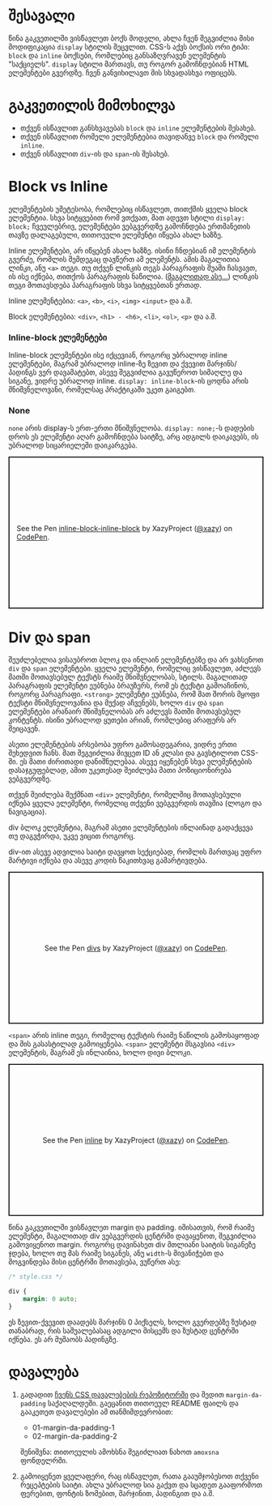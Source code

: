 # შესავალი

წინა გაკვეთილში ვისწავლეთ ბოქს მოდელი, ახლა ჩვენ შეგვიძლია მისი მოდიფიკაცია `display` სტილის შეცვლით. CSS-ს აქვს ბოქსის ორი ტიპი: `block` და `inline` ბოქსები, რომლებიც განსაზღვრავენ ელემენტის "საქციელს". `display` სტილი მართავს, თუ როგორ გამოჩნდებიან HTML ელემენტები გვერდზე. ჩვენ განვიხილავთ მის სხვადასხვა ოფიცებს.

# გაკვეთილის მიმოხილვა

- თქვენ ისწავლით განსხვავებას `block` და `inline` ელემენტების შესახებ.
- თქვენ ისწავლით რომელი ელემენტებია თავიდანვე `block` და რომელი `inline`.
- თქვენ ისწავლით `div`-ის და `span`-ის შესახებ.

# Block vs Inline

ელემენტების უმეტესობა, რომლებიც ისწავლეთ, თითქმის ყველა block ელემენტია. სხვა სიტყვებით რომ ვთქვათ, მათ ადევთ სტილი `display: block;` ჩვეულებრივ, ელემენტები ვებგვერდზე გამოჩნდება ერთმანეთის თავზე დალაგებული, თითოეული ელემენტი იწყება ახალ ხაზზე.

Inline ელემენტები, არ იწყებენ ახალ ხაზზე. ისინი ჩნდებიან იმ ელემენტის გვერძე, რომლის შემდეგაც დავწერთ ამ ელემენტს. ამის მაგალითია ლინკი, ანუ `<a>` თეგი. თუ თქვენ ლინკის თეგს პარაგრაფის შუაში ჩასვავთ, ის ისე იქნება, თითქოს პარაგრაფის ნაწილია. ([მაგალითად ასე...](https://youtu.be/pqqAfFmPUr8)) ლინკის თეგი მოთავსდება პარაგრაფის სხვა სიტყვებთან ერთად. 

Inline ელემენტებია: `<a>`, `<b>`, `<i>`, `<img>` `<input>` და ა.შ.

Block ელემენტებია: `<div>`, `<h1> - <h6>`, `<li>`, `<ol>`, `<p>` და ა.შ.

### Inline-block ელემენტები

Inline-block ელემენტები ისე იქცევიან, როგორც უბრალოდ inline ელემენტები, მაგრამ უბრალოდ inline-ზე ზევით და ქვევით მარჯინს/პადინგს ვერ დავამატებთ, ასევე შეგვიძლია გავუწეროთ სიმაღლე და სიგანე, ვიდრე უბრალოდ inline. `display: inline-block`-ის ცოდნა არის მნიშვნელოვანი, რომელსაც პრაქტიკაში უკეთ გაიგებთ.

### None

`none` არის display-ს ერთ-ერთი მნიშვნელობა. `display: none;`-ს დადების დროს ეს ელემენტი აღარ გამოჩნდება საიტზე, არც ადგილს დაიკავებს, ის უბრალოდ სიცარიელეში დაიკარგება.

<p class="codepen" data-height="300" data-theme-id="dark" data-default-tab="html,result" data-slug-hash="gOELVvJ" data-user="xazy" style="height: 300px; box-sizing: border-box; display: flex; align-items: center; justify-content: center; border: 2px solid; margin: 1em 0; padding: 1em;">
  <span>See the Pen <a href="https://codepen.io/xazy/pen/gOELVvJ">
  inline-block-inline-block</a> by XazyProject (<a href="https://codepen.io/xazy">@xazy</a>)
  on <a href="https://codepen.io">CodePen</a>.</span>
</p>
<script async src="https://cpwebassets.codepen.io/assets/embed/ei.js"></script>

# Div და span

შეუძლებელია ვისაუბროთ ბლოკ და ინლაინ ელემენტებზე და არ ვახსენოთ `div` და `span` ელემენტები. ყველა ელემენტი, რომელიც ვისწავლეთ, აძლევს მათში მოთავსებულ ტექსტს რაიმე მნიშვნელობას, სტილს. მაგალითად პარაგრაფის ელემენტი ეუბნება ბრაუზერს, რომ ეს ტექსტი გამოაჩინოს, როგორც პარაგრაფი. `<strong>` ელემენტი ეუბნება, რომ მათ შორის მყოფი ტექსტი მნიშვნელოვანია და მუქად აჩვენებს, ხოლო `div` და `span` ელემენტები არანაირ მნიშვნელობას არ აძლევს მათში მოთავსებულ კონტენტს. ისინი უბრალოდ ყუთები არიან, რომლებიც არაფერს არ შეიცავენ.

ასეთი ელემენტების არსებობა უფრო გამოსადეგარია, ვიდრე ერთი შეხედვით ჩანს. მათ შეგვიძლია მივცეთ ID ან კლასი და გავსტილოთ CSS-ში. ეს მათი ძირითადი დანიშნულებაა. ასევე იყენებენ სხვა ელემენტების დასაჯგუფებლად, ამით უკეთესად შეიძლება მათი პოზიციონირება ვებგვერდზე. 

თქვენ შეიძლება შექმნათ `<div>` ელემენტი, რომელშიც მოთავსებული იქნება ყველა ელემენტი, რომელიც თქვენი ვებგვერდის თავშია (ლოგო და ნავიგაცია).

div ბლოკ ელემენტია, მაგრამ ასეთი ელემენტების ინლაინად გადაქცევა თუ დაგვჭირდა, უკვე ვიცით როგორც.

div-ით ასევე ადვილია საიტი დავყოთ სექციებად, რომლის მართვაც უფრო მარტივი იქნება და ასევე კოდის წაკითხვაც გამარტივდება.

<p class="codepen" data-height="300" data-theme-id="dark" data-default-tab="html,result" data-slug-hash="OJqbKqP" data-user="xazy" style="height: 300px; box-sizing: border-box; display: flex; align-items: center; justify-content: center; border: 2px solid; margin: 1em 0; padding: 1em;">
  <span>See the Pen <a href="https://codepen.io/xazy/pen/OJqbKqP">
  divs</a> by XazyProject (<a href="https://codepen.io/xazy">@xazy</a>)
  on <a href="https://codepen.io">CodePen</a>.</span>
</p>
<script async src="https://cpwebassets.codepen.io/assets/embed/ei.js"></script>

`<span>` არის inline თეგი, რომელიც ტექსტის რაიმე ნაწილის გამოსაყოფად და მის გასასტილად გამოიყენება. `<span>` ელემენტი მსგავსია `<div>` ელემენტის, მაგრამ ეს ინლაინია, ხოლო დივი ბლოკი.

<p class="codepen" data-height="300" data-theme-id="dark" data-default-tab="html,result" data-slug-hash="NWJdWKY" data-user="xazy" style="height: 300px; box-sizing: border-box; display: flex; align-items: center; justify-content: center; border: 2px solid; margin: 1em 0; padding: 1em;">
  <span>See the Pen <a href="https://codepen.io/xazy/pen/NWJdWKY">
  inline</a> by XazyProject (<a href="https://codepen.io/xazy">@xazy</a>)
  on <a href="https://codepen.io">CodePen</a>.</span>
</p>
<script async src="https://cpwebassets.codepen.io/assets/embed/ei.js"></script>

წინა გაკვეთილში ვისწავლეთ margin და padding. იმისათვის, რომ რაიმე ელემენტი, მაგალითად div ვებგვერდის ცენტრში დავაყენოთ, შეგვიძლია გამოვიყენოთ margin. როგორც დავინახეთ div მთლიანი საიტის სიგანეზე ჯდება, ხოლო თუ მას რაიმე სიგანეს, ანუ `width`-ს მივანიჭებთ და მოგვინდება მისი ცენტრში მოთავსება, ვუწერთ ასე:

```css
/* style.css */

div {
    margin: 0 auto;
}
```

ეს ზევით-ქვევით დაადებს მარჯინს 0 პიქსელს, ხოლო გვერდებზე ზუსტად თანაბრად, რის საშუალებასაც ადგილი მისცემს და ზუსტად ცენტრში იქნება. ეს არ მუშაობს პადინგზე.

# დავალება

<div className="homework"> 

1. გადადით [ჩვენს CSS დავალებების რეპოზიტორში](https://github.com/XazyProject/css-davalebebi) და შედით `margin-da-padding` საქაღალდეში. გაეცანით თითოეულ README ფაილს და გააკეთეთ დავალებები ამ თანმიმდევრობით: 
    - 01-margin-da-padding-1
    - 02-margin-da-padding-2

    შენიშვნა: თითოეულის ამოხსნა შეგიძლიათ ნახოთ `amoxsna` ფონდელრში.

2. გამოიყენეთ ყველაფერი, რაც ისწავლეთ, რათა გააუმჯობესოთ თქვენი რეცეპტების საიტი. ახლა უბრალოდ სია გაქვთ და სცადეთ გააფორმოთ ფერებით, ფონტის ზომებით, მარჯინით, პადინგით და ა.შ.

</div>